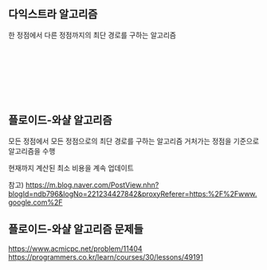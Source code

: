 다익스트라 알고리즘
--------------------

한 정점에서 다른 정점까지의 최단 경로를 구하는 알고리즘


<br><br><br><br><br><br>


플로이드-와샬 알고리즘
-------------------------

모든 정점에서 모든 정점으로의 최단 경로를 구하는 알고리즘
거처가는 정점을 기준으로 알고리즘을 수행

현재까지 계산된 최소 비용을 계속 업데이트


참고) 
https://m.blog.naver.com/PostView.nhn?blogId=ndb796&logNo=221234427842&proxyReferer=https:%2F%2Fwww.google.com%2F





플로이드-와샬 알고리즘 문제들
------------------------------
https://www.acmicpc.net/problem/11404
https://programmers.co.kr/learn/courses/30/lessons/49191
